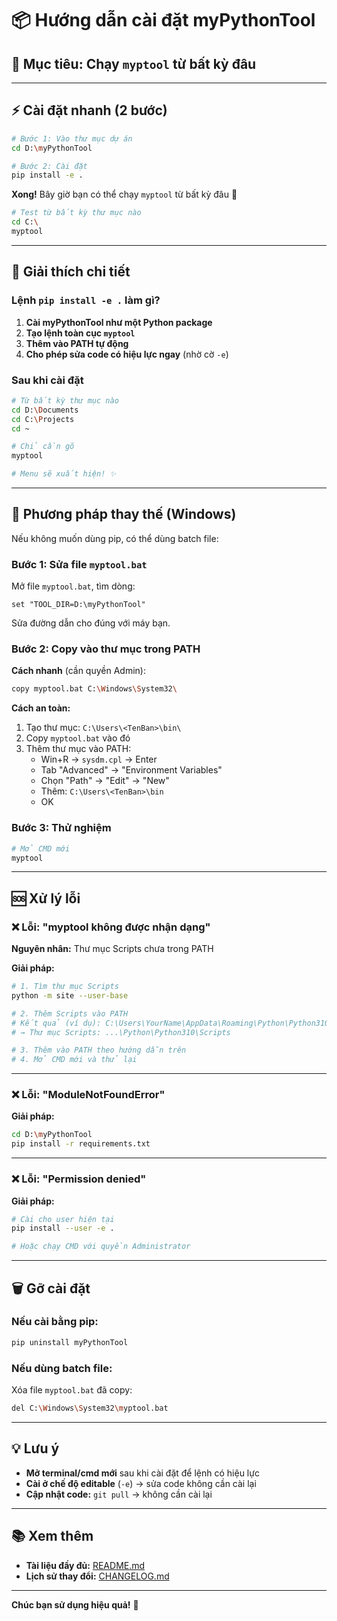 # 📦 Hướng dẫn cài đặt myPythonTool

## 🎯 Mục tiêu: Chạy `myptool` từ bất kỳ đâu

---

## ⚡ Cài đặt nhanh (2 bước)

```bash
# Bước 1: Vào thư mục dự án
cd D:\myPythonTool

# Bước 2: Cài đặt
pip install -e .
```

**Xong!** Bây giờ bạn có thể chạy `myptool` từ bất kỳ đâu 🎉

```bash
# Test từ bất kỳ thư mục nào
cd C:\
myptool
```

---

## 📖 Giải thích chi tiết

### Lệnh `pip install -e .` làm gì?

1. **Cài myPythonTool như một Python package**
2. **Tạo lệnh toàn cục `myptool`**
3. **Thêm vào PATH tự động**
4. **Cho phép sửa code có hiệu lực ngay** (nhờ cờ `-e`)

### Sau khi cài đặt

```bash
# Từ bất kỳ thư mục nào
cd D:\Documents
cd C:\Projects
cd ~

# Chỉ cần gõ
myptool

# Menu sẽ xuất hiện! ✨
```

---

## 🔧 Phương pháp thay thế (Windows)

Nếu không muốn dùng pip, có thể dùng batch file:

### Bước 1: Sửa file `myptool.bat`

Mở file `myptool.bat`, tìm dòng:
```batch
set "TOOL_DIR=D:\myPythonTool"
```

Sửa đường dẫn cho đúng với máy bạn.

### Bước 2: Copy vào thư mục trong PATH

**Cách nhanh** (cần quyền Admin):
```bash
copy myptool.bat C:\Windows\System32\
```

**Cách an toàn:**
1. Tạo thư mục: `C:\Users\<TenBan>\bin\`
2. Copy `myptool.bat` vào đó
3. Thêm thư mục vào PATH:
   - Win+R → `sysdm.cpl` → Enter
   - Tab "Advanced" → "Environment Variables"
   - Chọn "Path" → "Edit" → "New"
   - Thêm: `C:\Users\<TenBan>\bin`
   - OK

### Bước 3: Thử nghiệm

```bash
# Mở CMD mới
myptool
```

---

## 🆘 Xử lý lỗi

### ❌ Lỗi: "myptool không được nhận dạng"

**Nguyên nhân:** Thư mục Scripts chưa trong PATH

**Giải pháp:**

```bash
# 1. Tìm thư mục Scripts
python -m site --user-base

# 2. Thêm Scripts vào PATH
# Kết quả (ví dụ): C:\Users\YourName\AppData\Roaming\Python\Python310
# → Thư mục Scripts: ...\Python\Python310\Scripts

# 3. Thêm vào PATH theo hướng dẫn trên
# 4. Mở CMD mới và thử lại
```

---

### ❌ Lỗi: "ModuleNotFoundError"

**Giải pháp:**

```bash
cd D:\myPythonTool
pip install -r requirements.txt
```

---

### ❌ Lỗi: "Permission denied"

**Giải pháp:**

```bash
# Cài cho user hiện tại
pip install --user -e .

# Hoặc chạy CMD với quyền Administrator
```

---

## 🗑️ Gỡ cài đặt

### Nếu cài bằng pip:

```bash
pip uninstall myPythonTool
```

### Nếu dùng batch file:

Xóa file `myptool.bat` đã copy:
```bash
del C:\Windows\System32\myptool.bat
```

---

## 💡 Lưu ý

- **Mở terminal/cmd mới** sau khi cài đặt để lệnh có hiệu lực
- **Cài ở chế độ editable** (`-e`) → sửa code không cần cài lại
- **Cập nhật code:** `git pull` → không cần cài lại

---

## 📚 Xem thêm

- **Tài liệu đầy đủ:** [README.md](README.md)
- **Lịch sử thay đổi:** [CHANGELOG.md](CHANGELOG.md)

---

**Chúc bạn sử dụng hiệu quả!** 🎉
